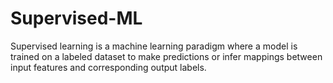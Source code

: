 # Supervised-ML
Supervised learning is a machine learning paradigm where a model is trained on a labeled dataset to make predictions or infer mappings between input features and corresponding output labels.
